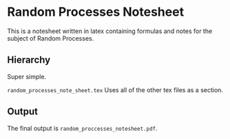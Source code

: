 # Random Processes Notesheet


This is a notesheet written in latex containing formulas and notes for the subject of Random Processes. 

## Hierarchy

Super simple. 

`random_processes_note_sheet.tex` Uses all of the other tex files as a section.


## Output

The final output is `random_proccesses_notesheet.pdf`.

